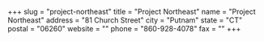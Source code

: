 +++
slug = "project-northeast"
title = "Project Northeast"
name = "Project Northeast"
address = "81 Church Street"
city = "Putnam"
state = "CT"
postal = "06260"
website = ""
phone = "860-928-4078"
fax = ""
+++
